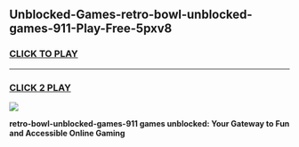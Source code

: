 
## Unblocked-Games-retro-bowl-unblocked-games-911-Play-Free-5pxv8
<h3>
<a href="https://premium76.site?title=retro-bowl-unblocked-games-911&ref=18A1">CLICK TO PLAY</a></h3>
<hr>

<h3>
<a href="https://premium76.site?title=retro-bowl-unblocked-games-911&ref=18A1">CLICK 2 PLAY</a>
  
</h3>

<a href="https://premium76.site?title=retro-bowl-unblocked-games-911&ref=18A1"><img src="https://clearcache.store/games.png"></a>


**retro-bowl-unblocked-games-911 games unblocked: Your Gateway to Fun and Accessible Online Gaming**
